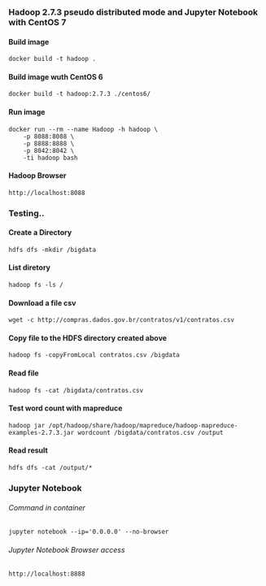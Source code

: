 ### Hadoop 2.7.3 pseudo distributed mode and Jupyter Notebook with CentOS 7

#### Build image
```
docker build -t hadoop .
```
#### Build image wuth CentOS 6
```
docker build -t hadoop:2.7.3 ./centos6/
```
#### Run image
```
docker run --rm --name Hadoop -h hadoop \
	-p 8088:8088 \
	-p 8888:8888 \
	-p 8042:8042 \
	-ti hadoop bash
```

#### Hadoop Browser
```
http://localhost:8088
```

### Testing..

#### Create a Directory
```
hdfs dfs -mkdir /bigdata
```

#### List diretory
```
hadoop fs -ls /
```

#### Download a file csv
```
wget -c http://compras.dados.gov.br/contratos/v1/contratos.csv
```

#### Copy file to the HDFS directory created above
```
hadoop fs -copyFromLocal contratos.csv /bigdata
```

#### Read file
```
hadoop fs -cat /bigdata/contratos.csv
```
#### Test word count with mapreduce
```
hadoop jar /opt/hadoop/share/hadoop/mapreduce/hadoop-mapreduce-examples-2.7.3.jar wordcount /bigdata/contratos.csv /output
```

#### Read result
```
hdfs dfs -cat /output/*
```

### Jupyter Notebook

###### Command in container
```
jupyter notebook --ip='0.0.0.0' --no-browser
```
###### Jupyter Notebook Browser access
```
http://localhost:8888
```
